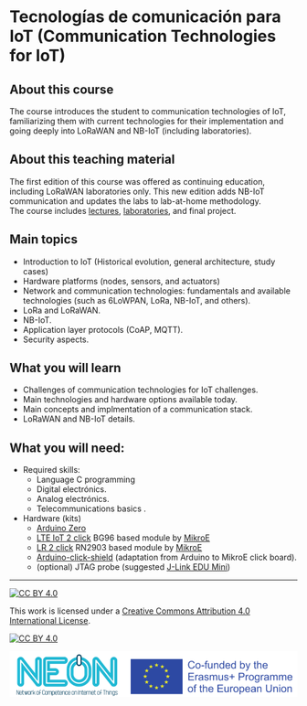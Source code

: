 #  Tecnologías de comunicación para IoT (Communication Technologies for IoT) 
## About this course
The course introduces the student to communication technologies of IoT, familiarizing them with current technologies for their implementation and going deeply into LoRaWAN and NB-IoT (including laboratories).

## About this teaching material
The first edition of this course was offered as continuing education, including LoRaWAN laboratories only. This new edition adds NB-IoT communication and updates the labs to lab-at-home methodology.  
The course includes [lectures](slides/README.md), [laboratories](labs/README.md), and  final project. 

## Main topics
* Introduction to IoT (Historical evolution, general architecture, study cases)
* Hardware platforms (nodes, sensors, and actuators)
* Network and communication technologies: fundamentals and available technologies (such as 6LoWPAN, LoRa, NB-IoT, and others).
* LoRa and LoRaWAN.
* NB-IoT.
* Application layer protocols (CoAP, MQTT).
* Security aspects. 

## What you will learn
* Challenges of communication technologies for IoT challenges.
* Main technologies and hardware options available today.
* Main concepts and implmentation of a communication stack.
* LoRaWAN and NB-IoT details.

## What you will need:
* Required skills:
    - Language C programming
    - Digital electrónics.
    - Analog electrónics.
    - Telecommunications basics .
* Hardware (kits)
   - [Arduino Zero](https://store-usa.arduino.cc/products/arduino-zero)
   - [LTE IoT 2 click](https://www.mikroe.com/lte-iot-2-click) BG96 based module by [MikroE](https://www.mikroe.com)
   - [LR 2 click](https://www.mikroe.com/lr-2-click) RN2903 based module by [MikroE](https://www.mikroe.com)
   - [Arduino-click-shield](https://www.mikroe.com/arduino-uno-click-shield) (adaptation from Arduino to MikroE click board).
   -  (optional) JTAG probe (suggested [J-Link EDU Mini](https://www.segger.com/products/debug-probes/j-link/models/j-link-edu-mini/))

***
[![CC BY 4.0][cc-by-shield]][cc-by]

This work is licensed under a
[Creative Commons Attribution 4.0 International License][cc-by].

[![CC BY 4.0][cc-by-image]][cc-by]

[cc-by]: http://creativecommons.org/licenses/by/4.0/
[cc-by-image]: https://i.creativecommons.org/l/by/4.0/88x31.png
[cc-by-shield]: https://img.shields.io/badge/License-CC%20BY%204.0-lightgrey.svg
![logo_neon_erasmus](https://github.com/neon-iot/iotprogramming/blob/main/images/BannerSupportErasmus.png) 
